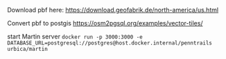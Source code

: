 Download pbf here:
https://download.geofabrik.de/north-america/us.html

Convert pbf to postgis
https://osm2pgsql.org/examples/vector-tiles/

start Martin server
`docker run -p 3000:3000 -e DATABASE_URL=postgresql://postgres@host.docker.internal/penntrails urbica/martin`